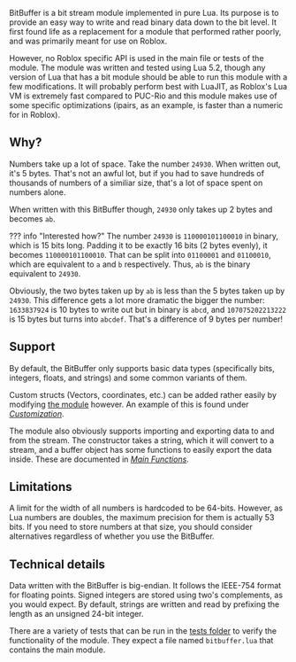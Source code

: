 BitBuffer is a bit stream module implemented in pure Lua. Its purpose is to provide an easy way to write and read binary data down to the bit level. It first found life as a replacement for a module that performed rather poorly, and was primarily meant for use on Roblox.

However, no Roblox specific API is used in the main file or tests of the module. The module was written and tested using Lua 5.2, though any version of Lua that has a bit module should be able to run this module with a few modifications. It will probably perform best with LuaJIT, as Roblox's Lua VM is extremely fast compared to PUC-Rio and this module makes use of some specific optimizations (ipairs, as an example, is faster than a numeric for in Roblox).

## Why?

Numbers take up a lot of space. Take the number `24930`. When written out, it's 5 bytes. That's not an awful lot, but if you had to save hundreds of thousands of numbers of a similiar size, that's a lot of space spent on numbers alone.

When written with this BitBuffer though, `24930` only takes up 2 bytes and becomes `ab`.

??? info "Interested how?"
    The number `24930` is `110000101100010` in binary, which is 15 bits long. Padding it to be exactly 16 bits (2 bytes evenly), it becomes `110000101100010`. That can be split into `01100001` and `01100010`, which are equivalent to `a` and `b` respectively. Thus, `ab` is the binary equivalent to `24930`.

Obviously, the two bytes taken up by `ab` is less than the 5 bytes taken up by `24930`. This difference gets a lot more dramatic the bigger the number: `1633837924` is 10 bytes to write out but in binary is `abcd`, and `107075202213222` is 15 bytes but turns into `abcdef`. That's a difference of 9 bytes per number!

## Support

By default, the BitBuffer only supports basic data types (specifically bits, integers, floats, and strings) and some common variants of them.

Custom structs (Vectors, coordinates, etc.) can be added rather easily by modifying [the module](https://github.com/dekkonot/bitbuffer/blob/master/src/vanilla/init.lua) however. An example of this is found under [*Customization*](customization.md).

The module also obviously supports importing and exporting data to and from the stream. The constructor takes a string, which it will convert to a stream, and a buffer object has some functions to easily export the data inside. These are documented in [*Main Functions*](api-main.md).

## Limitations

A limit for the width of all numbers is hardcoded to  be 64-bits. However, as Lua numbers are doubles, the maximum precision for them is actually 53 bits. If you need to store numbers at that size, you should consider alternatives regardless of whether you use the BitBuffer.

## Technical details

Data written with the BitBuffer is big-endian. It follows the IEEE-754 format for floating points. Signed integers are stored using two's complements, as you would expect. By default, strings are written and read by prefixing the length as an unsigned 24-bit integer.

There are a variety of tests that can be run in the [tests folder](https://github.com/dekkonot/bitbuffer/tree/master/src/vanilla/tests) to verify the functionality of the module. They expect a file named `bitbuffer.lua` that contains the main module.